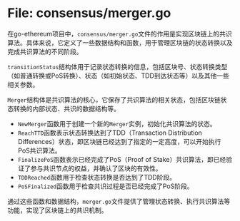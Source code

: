 # File: consensus/merger.go

在go-ethereum项目中，`consensus/merger.go`文件的作用是实现区块链上的共识算法。具体来说，它定义了一些数据结构和函数，用于管理区块链的状态转换以及完成共识算法的不同阶段。

`transitionStatus`结构体用于记录状态转换的信息，包括区块号、状态转换类型（如普通转换或PoS转换）、状态（如初始状态、TDD到达状态等）以及其他一些相关参数。

`Merger`结构体是共识算法的核心，它保存了共识算法的相关状态，包括区块链状态转换的内部状态、共识的数据结构等。

- `NewMerger`函数用于创建一个新的`Merger`实例，初始化共识算法的状态。
- `ReachTTD`函数表示状态转换达到了TDD（Transaction Distribution Differences）状态，即区块链已经达到了指定的一定高度，可以开始执行PoS共识算法。
- `FinalizePoS`函数表示已经完成了PoS（Proof of Stake）共识算法，即已经验证了参与共识节点的权益，并确认了区块的有效性。
- `TDDReached`函数用于检查状态转换是否达到了TDD阶段。
- `PoSFinalized`函数用于检查共识过程是否已经完成了PoS阶段。

通过这些函数和数据结构，`merger.go`文件提供了管理状态转换、执行共识算法等功能，实现了区块链上的共识机制。

